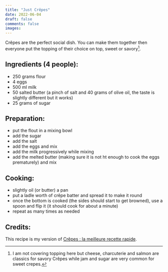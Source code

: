 ```yaml
---
title: "Just Crêpes"
date: 2022-06-04
draft: false
comments: false
images:
---
```


Crêpes are the perfect social dish.
You can make them together then everyone put the topping of their choice on top, sweet or savory[^1].

[^1]: I am not covering topping here but cheese, charcuterie and salmon are classics for savory Crêpes while jam and sugar are very common for sweet crepes.

## Ingredients (4 people):

* 250 grams flour
* 4 eggs
* 500 ml milk
* 50 salted butter (a pinch of salt and 40 grams of olive oil, the taste is slightly different but it works)
* 25 grams of sugar

## Preparation:

* put the flout in a mixing bowl
* add the sugar
* add the salt
* add the eggs and mix
* add the milk progressively while mixing
* add the melted butter (making sure it is not ht enough to cook the eggs prematurely) and mix

## Cooking:

* slightly oil (or butter) a pan
* put a ladle worth of crêpe batter and spread it to make it round
* once the bottom is cooked (the sides should start to get browned), use a spoon and flip it (it should cook for about a minute)
* repeat as many times as needed

## Credits:

This recipe is my version of [Crêpes : la meilleure recette rapide](https://cuisine.journaldesfemmes.fr/recette/333415-recette-de-crepes-la-meilleure-recette-rapide).